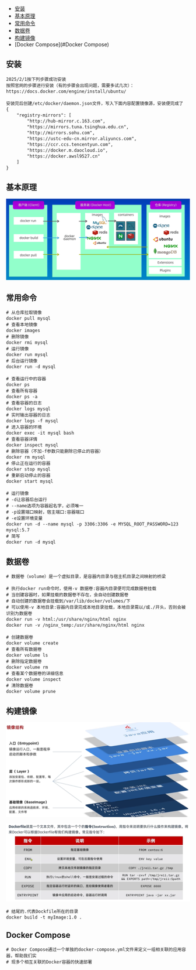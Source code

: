 - [安装](#安装)
- [基本原理](#基本原理)
- [常用命令](#常用命令)
- [数据卷](#数据卷)
- [构建镜像](#构建镜像)
- [Docker Compose](#Docker Compose)

## 安装
```
2025/2/1按下列步骤成功安装
按照官网的步骤进行安装（有的步骤会出现问题，需要多试几次）：
https://docs.docker.com/engine/install/ubuntu/

安装完后创建/etc/docker/daemon.json文件，写入下面内容配置镜像源，安装便完成了
{
    "registry-mirrors": [
        "http://hub-mirror.c.163.com",
        "https://mirrors.tuna.tsinghua.edu.cn",
        "http://mirrors.sohu.com",
        "https://ustc-edu-cn.mirror.aliyuncs.com",
        "https://ccr.ccs.tencentyun.com",
        "https://docker.m.daocloud.io",
        "https://docker.awsl9527.cn"
    ]
}
```
## 基本原理
![](images/docker_1.png)
## 常用命令
```shell
# 从仓库拉取镜像
docker pull mysql
# 查看本地镜像
docker images
# 删除镜像
docker rmi mysql
# 运行镜像
docker run mysql
# 后台运行镜像
docker run -d mysql

# 查看运行中的容器
docker ps
# 查看所有容器
docker ps -a
# 查看容器的日志
docker logs mysql
# 实时输出容器的日志
docker logs -f mysql
# 进入容器的环境
docker exec -it mysql bash
# 查看容器详情
docker inspect mysql
# 删除容器（不加-f参数只能删除已停止的容器）
docker rm mysql
# 停止正在运行的容器
docker stop mysql
# 重新启动停止的容器
docker start mysql

# 运行镜像
# -d让容器后台运行
# --name选项为容器起名字，必须唯一
# -p设置端口映射，宿主端口:容器端口
# -e设置环境变量
docker run -d --name mysql -p 3306:3306 -e MYSQL_ROOT_PASSWORD=123 mysql:5.7
# 简写
docker run -d mysql
```
## 数据卷
```shell
# 数据卷（volume）是一个虚拟目录，是容器内目录与宿主机目录之间映射的桥梁

# 执行docker run命令时，使用-v 数据卷:容器内目录便可完成数据卷挂载
# 当创建容器时，如果挂载的数据卷不存在，会自动创建数据卷
# 自动创建的数据卷会挂载到/var/lib/docker/volumes/下
# 可以使用-v 本地目录:容器内目录完成本地目录挂载，本地目录需以/或./开头，否则会被识别为数据卷
docker run -v html:/usr/share/nginx/html nginx
docker run -v /nginx_temp:/usr/share/nginx/html nginx

# 创建数据卷
docker volume create
# 查看所有数据卷
docker volume ls
# 删除指定数据卷
docker volume rm
# 查看某个数据卷的详细信息
docker volume inspect
# 清除数据卷
docker volume prune
```
## 构建镜像
![](images/docker_3.png)


![](images/docker_2.png)
```shell
# 结尾的.代表Dockfile所在的目录
docker build -t myImage:1.0 .
```
## Docker Compose
```shell
# Docker Compose通过一个单独的docker-compose.yml文件来定义一组相关联的应用容器，帮助我们实
# 现多个相互关联的Docker容器的快速部署
```
